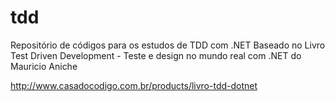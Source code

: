 tdd
===
Repositório de códigos para os estudos de TDD com .NET Baseado no Livro Test Driven Development - Teste e design no mundo real com .NET do Mauricio Aniche

http://www.casadocodigo.com.br/products/livro-tdd-dotnet
